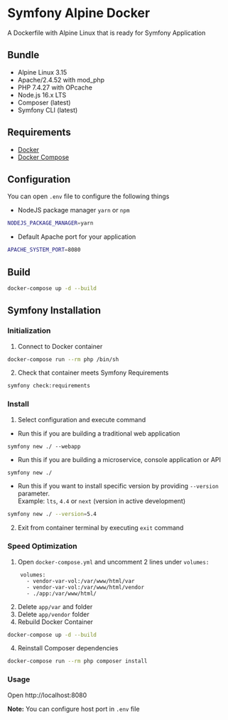 # Symfony Alpine Docker
A Dockerfile with Alpine Linux that is ready for Symfony Application

## Bundle
- Alpine Linux 3.15
- Apache/2.4.52 with mod_php
- PHP 7.4.27 with OPcache
- Node.js 16.x LTS
- Composer (latest)
- Symfony CLI (latest)

## Requirements

* [Docker](https://docs.docker.com/engine/install/)
* [Docker Compose](https://docs.docker.com/compose/install/)

## Configuration

You can open `.env` file to configure the following things
* NodeJS package manager `yarn` or `npm`
```bash
NODEJS_PACKAGE_MANAGER=yarn
```
* Default Apache port for your application
```bash
APACHE_SYSTEM_PORT=8080
```

## Build

```bash
docker-compose up -d --build
```

## Symfony Installation

### Initialization

1) Connect to Docker container
```bash
docker-compose run --rm php /bin/sh
```

2) Check that container meets Symfony Requirements
```bash
symfony check:requirements
```

### Install

1) Select configuration and execute command
* Run this if you are building a traditional web application
```
symfony new ./ --webapp
```

* Run this if you are building a microservice, console application or API
```bash
symfony new ./
```

* Run this if you want to install specific version by providing `--version` parameter.<br>
Example: `lts`, `4.4` or `next` (version in active development)
```bash
symfony new ./ --version=5.4
```

2) Exit from container terminal by executing `exit` command

### Speed Optimization

1) Open `docker-compose.yml` and uncomment 2 lines under `volumes:`
```
    volumes:
      - vendor-var-vol:/var/www/html/var
      - vendor-var-vol:/var/www/html/vendor
      - ./app:/var/www/html/
```
2) Delete `app/var` and  folder
3) Delete `app/vendor` folder
4) Rebuild Docker Container
```bash
docker-compose up -d --build
```
4) Reinstall Composer dependencies
```bash
docker-compose run --rm php composer install
```

### Usage

Open http://localhost:8080

**Note:** You can configure host port in `.env` file
